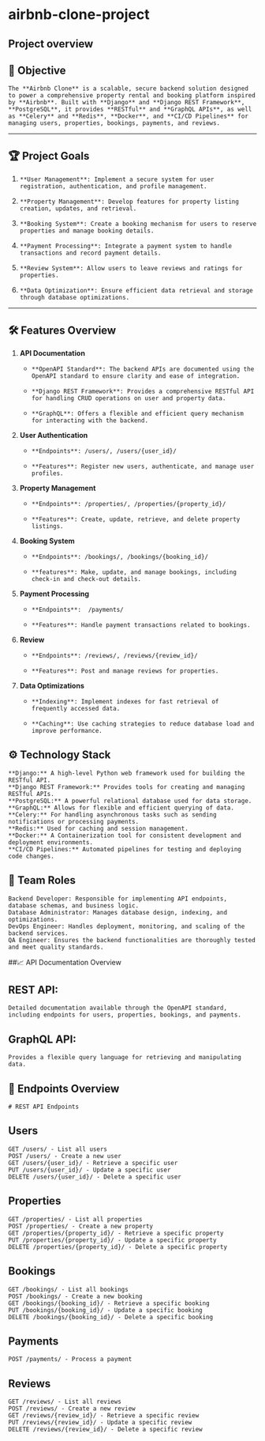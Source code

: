 # **airbnb-clone-project**

## **Project overview**

## 🚀 **Objective**
    The **Airbnb Clone** is a scalable, secure backend solution designed to power a comprehensive property rental and booking platform inspired by **Airbnb**. Built with **Django** and **Django REST Framework**, **PostgreSQL**, it provides **RESTful** and **GraphQL APIs**, as well as **Celery** and **Redis**, **Docker**, and **CI/CD Pipelines** for managing users, properties, bookings, payments, and reviews.  

----

## **🏆 Project Goals**
1.     **User Management**: Implement a secure system for user registration, authentication, and profile management.
2.     **Property Management**: Develop features for property listing creation, updates, and retrieval.
3.     **Booking System**: Create a booking mechanism for users to reserve properties and manage booking details.
4.     **Payment Processing**: Integrate a payment system to handle transactions and record payment details.
5.     **Review System**: Allow users to leave reviews and ratings for properties.
6.     **Data Optimization**: Ensure efficient data retrieval and storage through database optimizations.

----

## 🛠️ Features Overview

1. **API Documentation** 
    -     **OpenAPI Standard**: The backend APIs are documented using the OpenAPI standard to ensure clarity and ease of integration.
    -     **Django REST Framework**: Provides a comprehensive RESTful API for handling CRUD operations on user and property data.
    -     **GraphQL**: Offers a flexible and efficient query mechanism for interacting with the backend.
2. **User Authentication**
    -     **Endpoints**: /users/, /users/{user_id}/
    -     **Features**: Register new users, authenticate, and manage user profiles.
3.  **Property Management**
    -     **Endpoints**: /properties/, /properties/{property_id}/
    -     **Features**: Create, update, retrieve, and delete property listings. 
4. **Booking System**
    -     **Endpoints**: /bookings/, /bookings/{booking_id}/
    -     **features**: Make, update, and manage bookings, including check-in and check-out details.   
5. **Payment Processing**
    -     **Endpoints**:  /payments/
    -     **Features**: Handle payment transactions related to bookings.  
6. **Review**
    -     **Endpoints**: /reviews/, /reviews/{review_id}/
    -     **Features**: Post and manage reviews for properties.    
7. **Data Optimizations**
    -     **Indexing**: Implement indexes for fast retrieval of frequently accessed data.
    -     **Caching**: Use caching strategies to reduce database load and improve performance.
## ⚙️ Technology Stack
    **Django:** A high-level Python web framework used for building the RESTful API.
    **Django REST Framework:** Provides tools for creating and managing RESTful APIs.  
    **PostgreSQL:** A powerful relational database used for data storage.
    **GraphQL:** Allows for flexible and efficient querying of data.
    **Celery:** For handling asynchronous tasks such as sending notifications or processing payments.
    **Redis:** Used for caching and session management.
    **Docker:** A Containerization tool for consistent development and deployment environments.
    **CI/CD Pipelines:** Automated pipelines for testing and deploying code changes.

## 👥 Team Roles
    Backend Developer: Responsible for implementing API endpoints, database schemas, and business logic.
    Database Administrator: Manages database design, indexing, and optimizations.
    DevOps Engineer: Handles deployment, monitoring, and scaling of the backend services.
    QA Engineer: Ensures the backend functionalities are thoroughly tested and meet quality standards.

##📈 API Documentation Overview
## REST API:
    Detailed documentation available through the OpenAPI standard, including endpoints for users, properties, bookings, and payments.

## GraphQL API:
    Provides a flexible query language for retrieving and manipulating data.

## 📌 Endpoints Overview
    # REST API Endpoints

## Users
    GET /users/ - List all users
    POST /users/ - Create a new user
    GET /users/{user_id}/ - Retrieve a specific user
    PUT /users/{user_id}/ - Update a specific user
    DELETE /users/{user_id}/ - Delete a specific user
    
## Properties
    GET /properties/ - List all properties
    POST /properties/ - Create a new property
    GET /properties/{property_id}/ - Retrieve a specific property
    PUT /properties/{property_id}/ - Update a specific property
    DELETE /properties/{property_id}/ - Delete a specific property

## Bookings
    GET /bookings/ - List all bookings
    POST /bookings/ - Create a new booking
    GET /bookings/{booking_id}/ - Retrieve a specific booking
    PUT /bookings/{booking_id}/ - Update a specific booking
    DELETE /bookings/{booking_id}/ - Delete a specific booking

## Payments
    POST /payments/ - Process a payment

## Reviews
    GET /reviews/ - List all reviews
    POST /reviews/ - Create a new review
    GET /reviews/{review_id}/ - Retrieve a specific review
    PUT /reviews/{review_id}/ - Update a specific review
    DELETE /reviews/{review_id}/ - Delete a specific review
